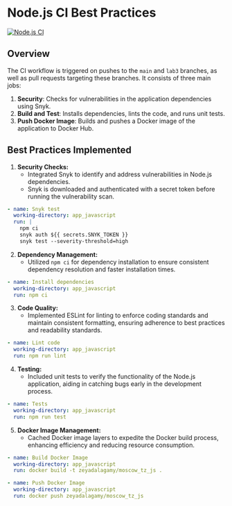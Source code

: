 # Node.js CI Best Practices

[![Node.js CI](https://github.com/zeyadAjamy/S24-core-course-labs/actions/workflows/javascript-ci.yaml/badge.svg?branch=lab3)](https://github.com/zeyadAjamy/S24-core-course-labs/actions/workflows/javascript-ci.yaml)

## Overview

The CI workflow is triggered on pushes to the `main` and `lab3` branches, as well as pull requests targeting these branches. It consists of three main jobs:

1. **Security**: Checks for vulnerabilities in the application dependencies using Snyk.
2. **Build and Test**: Installs dependencies, lints the code, and runs unit tests.
3. **Push Docker Image**: Builds and pushes a Docker image of the application to Docker Hub.

## Best Practices Implemented

1. **Security Checks:**
   - Integrated Snyk to identify and address vulnerabilities in Node.js dependencies.
   - Snyk is downloaded and authenticated with a secret token before running the vulnerability scan.

```yaml
- name: Snyk test
  working-directory: app_javascript
  run: |
    npm ci
    snyk auth ${{ secrets.SNYK_TOKEN }}
    snyk test --severity-threshold=high
```

2. **Dependency Management:**
   - Utilized `npm ci` for dependency installation to ensure consistent dependency resolution and faster installation times.

```yaml
- name: Install dependencies
  working-directory: app_javascript
  run: npm ci
```

3. **Code Quality:**
   - Implemented ESLint for linting to enforce coding standards and maintain consistent formatting, ensuring adherence to best practices and readability standards.

```yaml
- name: Lint code
  working-directory: app_javascript
  run: npm run lint
```

4. **Testing:**
   - Included unit tests to verify the functionality of the Node.js application, aiding in catching bugs early in the development process.

```yaml
- name: Tests
  working-directory: app_javascript
  run: npm run test
```

5. **Docker Image Management:**
   - Cached Docker image layers to expedite the Docker build process, enhancing efficiency and reducing resource consumption.

```yaml
- name: Build Docker Image
  working-directory: app_javascript
  run: docker build -t zeyadalagamy/moscow_tz_js .
```

```yaml
- name: Push Docker Image
  working-directory: app_javascript
  run: docker push zeyadalagamy/moscow_tz_js
```
